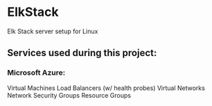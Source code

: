 # ElkStack
Elk Stack server setup for Linux 

## Services used during this project:

### Microsoft Azure:

Virtual Machines
Load Balancers (w/ health probes)
Virtual Networks
Network Security Groups
Resource Groups
